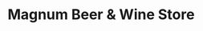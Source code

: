 ---
title: "Magnum Beer & Wine Store"
url: /hornchurch/magnum-beer-und-wine-store/
shop: Spirituosen
---